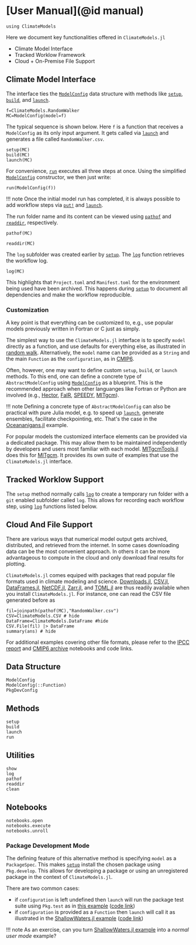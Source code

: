 # [User Manual](@id manual)

```@setup main
using ClimateModels
```

Here we document key functionalities offered in `ClimateModels.jl`

- Climate Model Interface
- Tracked Worklow Framework
- Cloud + On-Premise File Support

## Climate Model Interface

The interface ties the [`ModelConfig`](@ref) data structure with methods like [`setup`](@ref), [`build`](@ref), and [`launch`](@ref). 

```@example main
f=ClimateModels.RandomWalker
MC=ModelConfig(model=f)
```

The typical sequence is shown below. Here `f` is a function that receives a `ModelConfig` as its only input argument. It gets called via [`launch`](@ref) and generates a file called `RandomWalker.csv`. 

```@example main
setup(MC)
build(MC)
launch(MC)
```

For convenience, [`run`](@ref) executes all three steps at once. Using the simplified [`ModelConfig`](@ref) constructor, we then just write:

```@example main
run(ModelConfig(f))
```

!!! note
    Once the initial model run has completed, it is always possible to add workflow steps via [`put!`](@ref) and [`launch`](@ref).

The run folder name and its content can be viewed using [`pathof`](@ref) and [`readdir`](@ref), respectively.

```@example main
pathof(MC)
```

```@example main
readdir(MC)
```

The `log` subfolder was created earlier by [`setup`](@ref). The [`log`](@ref) function retrieves the workflow log. 

```@example main
log(MC)
```

This highlights that `Project.toml` and `Manifest.toml` for the environment being used have been archived. This happens during [`setup`](@ref) to document all dependencies and make the workflow reproducible.

### Customization

A key point is that everything can be customized to, e.g., use popular models previously written in Fortran or C just as simply. 

The simplest way to use the `ClimateModels.jl` interface is to specify `model` directly as a function, and use defaults for everything else, as illustrated in [random walk](../examples/RandomWalker.html). Alternatively, the `model` name can be provided as a `String` and the main `Function` as the `configuration`, as in [CMIP6](../examples/CMIP6.html).

Often, however, one may want to define custom `setup`, `build`, or `launch` methods. To this end, one can define a concrete type of `AbstractModelConfig` using [`ModelConfig`](@ref) as a blueprint. This is the recommended approach when other languanges like Fortran or Python are involved (e.g., [Hector](../examples/Hector.html), [FaIR](../examples/FaIR.html), [SPEEDY](../examples/Speedy.html), [MITgcm](../examples/MITgcm.html)). 

!!! note
    Defining a concrete type of `AbstractModelConfig` can also be practical with pure Julia model, e.g. to speed up [`launch`](@ref), generate ensembles, facilitate checkpointing, etc. That's the case in the [Oceananigans.jl](../examples/Oceananigans.html) example.

For popular models the customized interface elements can be provided via a dedicated package. This may allow them to be maintained independently by developers and users most familiar with each model. [MITgcmTools.jl](https://github.com/gaelforget/MITgcmTools.jl) does this for [MITgcm](https://mitgcm.readthedocs.io/en/latest/). It provides its own suite of examples that use the `ClimateModels.jl` interface.

## Tracked Worklow Support

The `setup` method normally calls [`log`](@ref) to create a temporary run folder with a `git` enabled subfolder called `log`. This allows for recording each workflow step, using [`log`](@ref) functions listed below.

## Cloud And File Support

There are various ways that numerical model output gets archived, distributed, and retrieved from the internet. In some cases downloading data can be the most convenient approach. In others it can be more advantageous to compute in the cloud and only download final results for plotting. 

`ClimateModels.jl` comes equiped with packages that read popular file formats used in climate modeling and science. [Downloads.jl](https://github.com/JuliaLang/Downloads.jl), [CSV.jl](https://github.com/JuliaData/CSV.jl), [DataFrames.jl](https://github.com/JuliaData/DataFrames.jl), [NetCDF.jl](https://github.com/JuliaGeo/NetCDF.jl), [Zarr.jl](https://github.com/meggart/Zarr.jl), and [TOML.jl](https://github.com/JuliaLang/TOML.jl) are thus readily available when you install `ClimateModels.jl`. For instance, one can read the CSV file generated before as

```@example main
fil=joinpath(pathof(MC),"RandomWalker.csv")
CSV=ClimateModels.CSV # hide
DataFrame=ClimateModels.DataFrame #hide
CSV.File(fil) |> DataFrame
summary(ans) # hide
```

For additional examples covering other file formats, please refer to the [IPCC report](../examples/IPCC.html) and [CMIP6 archive](../examples/CMIP6.html) notebooks and code links.

## Data Structure

```@docs
ModelConfig
ModelConfig(::Function)
PkgDevConfig
```

## Methods

```@docs
setup
build
launch
run
```

## Utilities

```@docs
show
log
pathof
readdir
clean
```

## Notebooks

```@docs
notebooks.open
notebooks.execute
notebooks.unroll
```

### Package Development Mode

The defining feature of this alternative method is specifying `model` as a `PackageSpec`. This makes [`setup`](@ref) install the chosen package using `Pkg.develop`. This allows for developing a package or using an unregistered package in the context of `ClimateModels.jl`. 

There are two common cases: 

- if `configuration` is left undefined then `launch` will run the package test suite using `Pkg.test` as in [this example](../examples/defaults.html) ([code link](https://raw.githubusercontent.com/gaelforget/ClimateModels.jl/master/examples/defaults.jl))
- if `configuration` is provided as a `Function` then `launch` will call it as illustrated in the [ShallowWaters.jl example](../examples/ShallowWaters.html) ([code link](https://raw.githubusercontent.com/gaelforget/ClimateModels.jl/master/examples/ShallowWaters.jl))

!!! note 
    As an exercise, can you turn [ShallowWaters.jl example](../examples/ShallowWaters.html) into a _normal user mode_ example?
